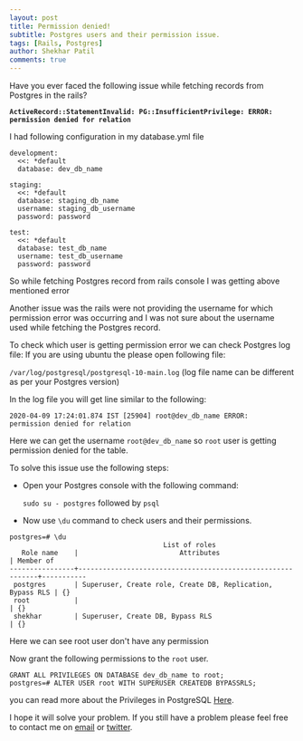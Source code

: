 ```yaml
---
layout: post
title: Permission denied!
subtitle: Postgres users and their permission issue.
tags: [Rails, Postgres]
author: Shekhar Patil
comments: true
---
```


Have you ever faced the following issue while fetching records from Postgres in the rails?

**`ActiveRecord::StatementInvalid: PG::InsufficientPrivilege: ERROR:  permission denied for relation`**

I had following configuration in my database.yml file

```
development:
  <<: *default
  database: dev_db_name

staging:
  <<: *default
  database: staging_db_name
  username: staging_db_username
  password: password

test:
  <<: *default
  database: test_db_name
  username: test_db_username
  password: password
```
So while fetching Postgres record from rails console I was getting above mentioned error

Another issue was the rails were not providing the username for which permission error was occurring and I was not sure about the username used while fetching the Postgres record.

To check which user is getting permission error we can check Postgres log file:
If you are using ubuntu the please open following file:

`/var/log/postgresql/postgresql-10-main.log` (log file name can be different as per your Postgres version)

In the log file you will get line similar to the following:

```
2020-04-09 17:24:01.874 IST [25904] root@dev_db_name ERROR:  permission denied for relation
```
Here we can get the username `root@dev_db_name` so `root` user is getting permission denied for the table.

To solve this issue use the following steps:

* Open your Postgres console with the following command:

  `sudo su - postgres` followed by `psql`

* Now use `\du` command to check users and their permissions.

```
postgres=# \du
                                      List of roles
   Role name    |                         Attributes                         | Member of
----------------+------------------------------------------------------------+-----------
 postgres       | Superuser, Create role, Create DB, Replication, Bypass RLS | {}
 root           |                                                            | {}
 shekhar        | Superuser, Create DB, Bypass RLS                           | {}
```
Here we can see root user don't have any permission

Now grant the following permissions to the `root` user.

```
GRANT ALL PRIVILEGES ON DATABASE dev_db_name to root;
postgres=# ALTER USER root WITH SUPERUSER CREATEDB BYPASSRLS;
```
you can read more about the Privileges in PostgreSQL [Here](https://www.digitalocean.com/docs/databases/postgresql/how-to/modify-user-privileges/).

I hope it will solve your problem.
If you still have a problem please feel free to contact me on [email](patilshekhar900@gmail.com) or [twitter](https://twitter.com/Shekharpatil95).

